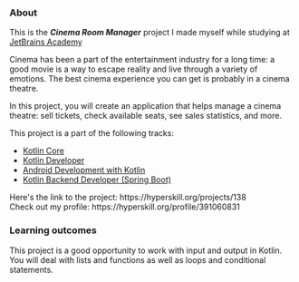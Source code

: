 ### About
This is the ***Cinema Room Manager*** project I made myself while studying at [JetBrains Academy](https://hyperskill.org)
<p>Cinema has been a part of the entertainment industry for a long time: a good movie is a way to escape reality and live through a variety of emotions. The best cinema experience you can get is probably in a cinema theatre.</p>
<p>In this project, you will create an application that helps manage a cinema theatre: sell tickets, check available seats, see sales statistics, and more.</p>
This project is a part of the following tracks:
<ul>
  <li><a href="https://hyperskill.org/tracks/18">Kotlin Core</a></li>
  <li><a href="https://hyperskill.org/tracks/3">Kotlin Developer</a></li>
  <li><a href="https://hyperskill.org/tracks/16">Android Development with Kotlin</a></li>
  <li><a href="https://hyperskill.org/tracks/37">Kotlin Backend Developer (Spring Boot)</a></li>
</ul>
<p>Here's the link to the project: https://hyperskill.org/projects/138<br>
  Check out my profile: https://hyperskill.org/profile/391060831</p>


### Learning outcomes
<p>This project is a good opportunity to work with input and output in Kotlin. You will deal with lists and functions as well as loops and conditional statements.</p>
